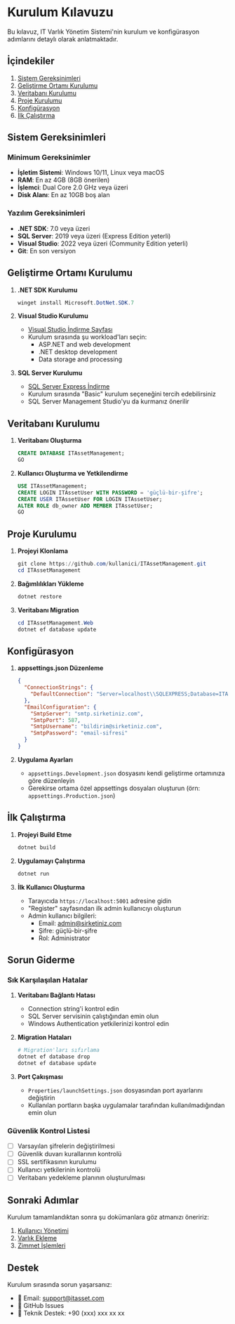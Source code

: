 # Kurulum Kılavuzu

Bu kılavuz, IT Varlık Yönetim Sistemi'nin kurulum ve konfigürasyon adımlarını detaylı olarak anlatmaktadır.

## İçindekiler

1. [Sistem Gereksinimleri](#sistem-gereksinimleri)
2. [Geliştirme Ortamı Kurulumu](#geliştirme-ortamı-kurulumu)
3. [Veritabanı Kurulumu](#veritabanı-kurulumu)
4. [Proje Kurulumu](#proje-kurulumu)
5. [Konfigürasyon](#konfigürasyon)
6. [İlk Çalıştırma](#ilk-çalıştırma)

## Sistem Gereksinimleri

### Minimum Gereksinimler

- **İşletim Sistemi**: Windows 10/11, Linux veya macOS
- **RAM**: En az 4GB (8GB önerilen)
- **İşlemci**: Dual Core 2.0 GHz veya üzeri
- **Disk Alanı**: En az 10GB boş alan

### Yazılım Gereksinimleri

- **.NET SDK**: 7.0 veya üzeri
- **SQL Server**: 2019 veya üzeri (Express Edition yeterli)
- **Visual Studio**: 2022 veya üzeri (Community Edition yeterli)
- **Git**: En son versiyon

## Geliştirme Ortamı Kurulumu

1. **.NET SDK Kurulumu**
   ```powershell
   winget install Microsoft.DotNet.SDK.7
   ```

2. **Visual Studio Kurulumu**
   - [Visual Studio İndirme Sayfası](https://visualstudio.microsoft.com/downloads/)
   - Kurulum sırasında şu workload'ları seçin:
     - ASP.NET and web development
     - .NET desktop development
     - Data storage and processing

3. **SQL Server Kurulumu**
   - [SQL Server Express İndirme](https://www.microsoft.com/en-us/sql-server/sql-server-downloads)
   - Kurulum sırasında "Basic" kurulum seçeneğini tercih edebilirsiniz
   - SQL Server Management Studio'yu da kurmanız önerilir

## Veritabanı Kurulumu

1. **Veritabanı Oluşturma**
   ```sql
   CREATE DATABASE ITAssetManagement;
   GO
   ```

2. **Kullanıcı Oluşturma ve Yetkilendirme**
   ```sql
   USE ITAssetManagement;
   CREATE LOGIN ITAssetUser WITH PASSWORD = 'güçlü-bir-şifre';
   CREATE USER ITAssetUser FOR LOGIN ITAssetUser;
   ALTER ROLE db_owner ADD MEMBER ITAssetUser;
   GO
   ```

## Proje Kurulumu

1. **Projeyi Klonlama**
   ```powershell
   git clone https://github.com/kullanici/ITAssetManagement.git
   cd ITAssetManagement
   ```

2. **Bağımlılıkları Yükleme**
   ```powershell
   dotnet restore
   ```

3. **Veritabanı Migration**
   ```powershell
   cd ITAssetManagement.Web
   dotnet ef database update
   ```

## Konfigürasyon

1. **appsettings.json Düzenleme**
   ```json
   {
     "ConnectionStrings": {
       "DefaultConnection": "Server=localhost\\SQLEXPRESS;Database=ITAssetManagement;Trusted_Connection=True;MultipleActiveResultSets=true"
     },
     "EmailConfiguration": {
       "SmtpServer": "smtp.sirketiniz.com",
       "SmtpPort": 587,
       "SmtpUsername": "bildirim@sirketiniz.com",
       "SmtpPassword": "email-sifresi"
     }
   }
   ```

2. **Uygulama Ayarları**
   - `appsettings.Development.json` dosyasını kendi geliştirme ortamınıza göre düzenleyin
   - Gerekirse ortama özel appsettings dosyaları oluşturun (örn: `appsettings.Production.json`)

## İlk Çalıştırma

1. **Projeyi Build Etme**
   ```powershell
   dotnet build
   ```

2. **Uygulamayı Çalıştırma**
   ```powershell
   dotnet run
   ```

3. **İlk Kullanıcı Oluşturma**
   - Tarayıcıda `https://localhost:5001` adresine gidin
   - "Register" sayfasından ilk admin kullanıcıyı oluşturun
   - Admin kullanıcı bilgileri:
     - Email: admin@sirketiniz.com
     - Şifre: güçlü-bir-şifre
     - Rol: Administrator

## Sorun Giderme

### Sık Karşılaşılan Hatalar

1. **Veritabanı Bağlantı Hatası**
   - Connection string'i kontrol edin
   - SQL Server servisinin çalıştığından emin olun
   - Windows Authentication yetkilerinizi kontrol edin

2. **Migration Hataları**
   ```powershell
   # Migration'ları sıfırlama
   dotnet ef database drop
   dotnet ef database update
   ```

3. **Port Çakışması**
   - `Properties/launchSettings.json` dosyasından port ayarlarını değiştirin
   - Kullanılan portların başka uygulamalar tarafından kullanılmadığından emin olun

### Güvenlik Kontrol Listesi

- [ ] Varsayılan şifrelerin değiştirilmesi
- [ ] Güvenlik duvarı kurallarının kontrolü
- [ ] SSL sertifikasının kurulumu
- [ ] Kullanıcı yetkilerinin kontrolü
- [ ] Veritabanı yedekleme planının oluşturulması

## Sonraki Adımlar

Kurulum tamamlandıktan sonra şu dokümanlara göz atmanızı öneririz:

1. [Kullanıcı Yönetimi](user-management.md)
2. [Varlık Ekleme](asset-management.md)
3. [Zimmet İşlemleri](assignment-process.md)

## Destek

Kurulum sırasında sorun yaşarsanız:

- 📧 Email: support@itasset.com
- 💬 GitHub Issues
- 📱 Teknik Destek: +90 (xxx) xxx xx xx
